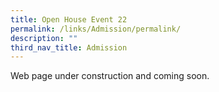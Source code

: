 ```yaml
---
title: Open House Event 22
permalink: /links/Admission/permalink/
description: ""
third_nav_title: Admission
---
```


Web page under construction and coming soon.